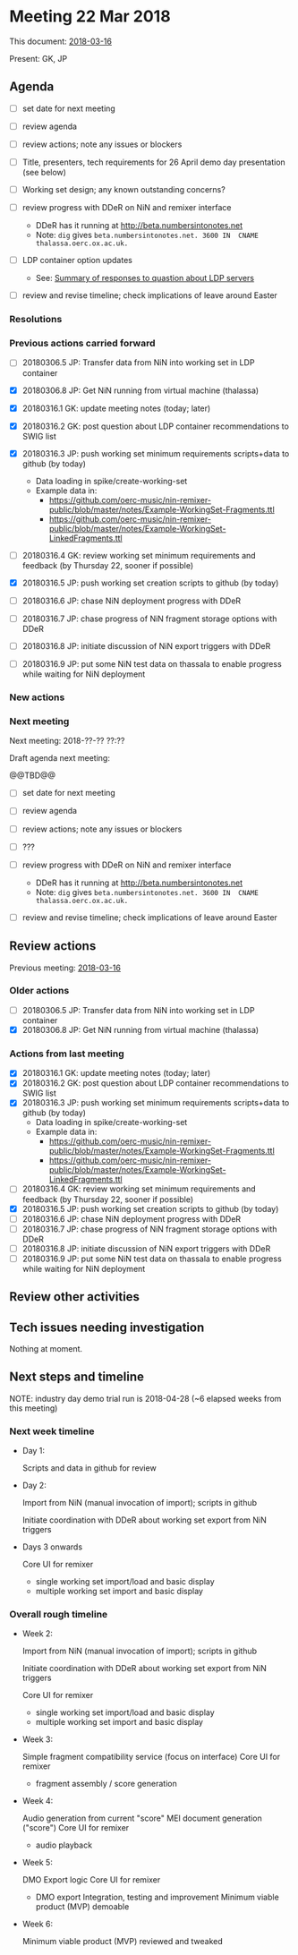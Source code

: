 # Meeting 22 Mar 2018

This document: [2018-03-16](2018-03-16-meeting.md)

Present: GK, JP
 
## Agenda

- [ ] set date for next meeting
- [ ] review agenda
- [ ] review actions; note any issues or blockers
- [ ] Title, presenters, tech requirements for 26 April demo day presentation (see below)
- [ ] Working set design; any known outstanding concerns?
- [ ] review progress with DDeR on NiN and remixer interface
    - DDeR has it running at http://beta.numbersintonotes.net
    - Note: `dig` gives `beta.numbersintonotes.net. 3600 IN  CNAME   thalassa.oerc.ox.ac.uk.`
- [ ] LDP container option updates
    - See: [Summary of responses to quastion about LDP servers](../20180321-LDP-server-notes.md)
- [ ] review and revise timeline; check implications of leave around Easter


### Resolutions

### Previous actions carried forward

- [ ] 20180306.5 JP: Transfer data from NiN into working set in LDP container
- [x] 20180306.8 JP: Get NiN running from virtual machine (thalassa)

- [x] 20180316.1 GK: update meeting notes (today; later)
- [x] 20180316.2 GK: post question about LDP container recommendations to SWIG list
- [x] 20180316.3 JP: push working set minimum requirements scripts+data to github (by today)
    - Data loading in spike/create-working-set
    - Example data in:
        - https://github.com/oerc-music/nin-remixer-public/blob/master/notes/Example-WorkingSet-Fragments.ttl
        - https://github.com/oerc-music/nin-remixer-public/blob/master/notes/Example-WorkingSet-LinkedFragments.ttl
- [ ] 20180316.4 GK: review working set minimum requirements and feedback (by Thursday 22, sooner if possible)
- [x] 20180316.5 JP: push working set creation scripts to github (by today)
- [ ] 20180316.6 JP: chase NiN deployment progress with DDeR
- [ ] 20180316.7 JP: chase progress of NiN fragment storage options with DDeR
- [ ] 20180316.8 JP: initiate discussion of NiN export triggers with DDeR
- [ ] 20180316.9 JP: put some NiN test data on thassala to enable progress while waiting for NiN deployment

### New actions

### Next meeting

Next meeting: 2018-??-?? ??:??

Draft agenda next meeting:

@@TBD@@

- [ ] set date for next meeting
- [ ] review agenda
- [ ] review actions; note any issues or blockers
- [ ] ???
- [ ] review progress with DDeR on NiN and remixer interface
    - DDeR has it running at http://beta.numbersintonotes.net
    - Note: `dig` gives `beta.numbersintonotes.net. 3600 IN  CNAME   thalassa.oerc.ox.ac.uk.`
- [ ] review and revise timeline; check implications of leave around Easter


## Review actions

Previous meeting: [2018-03-16](meetings/2018-03-16-meeting.md)

### Older actions

- [ ] 20180306.5 JP: Transfer data from NiN into working set in LDP container
- [x] 20180306.8 JP: Get NiN running from virtual machine (thalassa)

### Actions from last meeting

- [x] 20180316.1 GK: update meeting notes (today; later)
- [x] 20180316.2 GK: post question about LDP container recommendations to SWIG list
- [x] 20180316.3 JP: push working set minimum requirements scripts+data to github (by today)
    - Data loading in spike/create-working-set
    - Example data in:
        - https://github.com/oerc-music/nin-remixer-public/blob/master/notes/Example-WorkingSet-Fragments.ttl
        - https://github.com/oerc-music/nin-remixer-public/blob/master/notes/Example-WorkingSet-LinkedFragments.ttl
- [ ] 20180316.4 GK: review working set minimum requirements and feedback (by Thursday 22, sooner if possible)
- [x] 20180316.5 JP: push working set creation scripts to github (by today)
- [ ] 20180316.6 JP: chase NiN deployment progress with DDeR
- [ ] 20180316.7 JP: chase progress of NiN fragment storage options with DDeR
- [ ] 20180316.8 JP: initiate discussion of NiN export triggers with DDeR
- [ ] 20180316.9 JP: put some NiN test data on thassala to enable progress while waiting for NiN deployment

## Review other activities



## Tech issues needing investigation

Nothing at moment.


## Next steps and timeline

NOTE: industry day demo trial run is 2018-04-28 (~6 elapsed weeks from this meeting)


### Next week timeline

- Day 1:

    Scripts and data in github for review

- Day 2:

    Import from NiN (manual invocation of import); scripts in github

    Initiate coordination with DDeR about working set export from NiN triggers

- Days 3 onwards

    Core UI for remixer
    - single working set import/load and basic display
    - multiple working set import and basic display


### Overall rough timeline

- Week 2:

    Import from NiN (manual invocation of import); scripts in github

    Initiate coordination with DDeR about working set export from NiN triggers

    Core UI for remixer
    - single working set import/load and basic display
    - multiple working set import and basic display

- Week 3:

    Simple fragment compatibility service (focus on interface)
    Core UI for remixer
    - fragment assembly / score generation

- Week 4:

    Audio generation from current "score"
    MEI document generation ("score")
    Core UI for remixer
    - audio playback

- Week 5:

    DMO Export logic
    Core UI for remixer
    - DMO export
    Integration, testing and improvement
    Minimum viable product (MVP) demoable

- Week 6:

    Minimum viable product (MVP) reviewed and tweaked



